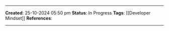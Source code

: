 _____
**Created**: 25-10-2024 05:50 pm
**Status**: In Progress
**Tags**: [[Developer Mindset]]
**References**: 
______